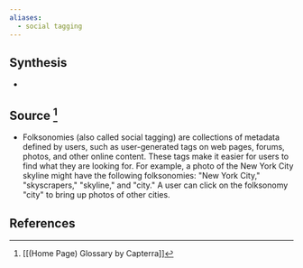 ```yaml
---
aliases:
  - social tagging
---
```

## Synthesis
- 
## Source [^1]
- Folksonomies (also called social tagging) are collections of metadata defined by users, such as user-generated tags on web pages, forums, photos, and other online content. These tags make it easier for users to find what they are looking for. For example, a photo of the New York City skyline might have the following folksonomies: "New York City," "skyscrapers," "skyline," and "city." A user can click on the folksonomy "city" to bring up photos of other cities.
## References

[^1]: [[(Home Page) Glossary by Capterra]]